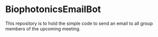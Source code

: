 # BiophotonicsEmailBot
This repository is to hold the simple code to send an email to all group members of the upcoming meeting.
